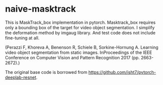 # naive-masktrack

This is MaskTrack_box implementation in pytorch.
Masktrack_box requires only a bounding box of the target for video object segmentation.
I simplify the deformation method by imgaug library.
And test code does not include fine-tuning at all.

(Perazzi F, Khoreva A, Benenson R, Schiele B, Sorkine-Hornung A. Learning video object segmentation from static images. InProceedings of the IEEE Conference on Computer Vision and Pattern Recognition 2017 (pp. 2663-2672).)



The original base code is borrowed from https://github.com/isht7/pytorch-deeplab-resnet.
